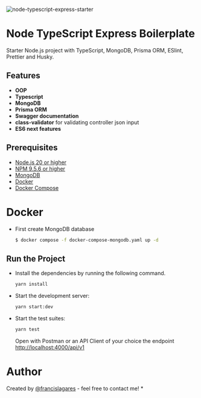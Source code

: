 
![node-typescript-express-starter](https://res.cloudinary.com/chatty-app/image/upload/v1683311364/node-typescript_qngr0k.webp)

# Node TypeScript Express Boilerplate

 Starter Node.js project with TypeScript, MongoDB, Prisma ORM, ESlint, Prettier and Husky.

Features
--------
- **OOP**
- **Typescript**
- **MongoDB**
- **Prisma ORM**
- **Swagger documentation**
- **class-validator** for validating controller json input
- **ES6 next features**

Prerequisites
-------------

- [Node.js 20 or higher](http://nodejs.org)
- [NPM 9.5.6 or higher](https://www.npmjs.com/)
- [MongoDB](https://www.mongodb.org/downloads)
- [Docker](https://docs.docker.com/desktop/install/linux-install/)
- [Docker Compose](https://docs.docker.com/compose/install/)



# Docker

- First create MongoDB database

  ```bash
  $ docker compose -f docker-compose-mongodb.yaml up -d                                                                                            
  ```
 
Run the Project
----------------


- Install the dependencies by running the following command.

  ```bash
  yarn install
  ```

- Start the development server:

  ```bash
  yarn start:dev
  ```

- Start the test suites:

  ```bash
  yarn test
  ```

  Open with Postman or an API Client of your choice the endpoint [http://localhost:4000/api/v1](http://localhost:4000/api/v1) 

# Author


Created by [@francislagares](https://www.linkedin.com/in/francislagares/) - feel free to contact me!
* 
